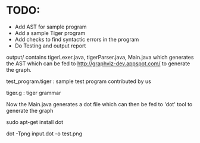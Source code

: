 # TODO:

- Add AST for sample program
- Add a sample Tiger program
- Add checks to find syntactic errors in the program
- Do Testing and output report

output/
contains tigerLexer.java, tigerParser.java, Main.java which generates the AST which can be fed to http://graphviz-dev.appspot.com/ to generate the graph.

test_program.tiger : sample test program contributed by us

tiger.g : tiger grammar


Now the Main.java generates a dot file which can then be fed to 'dot' tool to generate the graph

sudo apt-get install dot

dot -Tpng input.dot -o test.png

